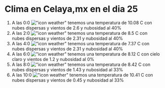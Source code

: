 # Clima en Celaya,mx en el dia 25

1. A las 0:0 !["icon weather"](http://openweathermap.org/img/w/03n.png) tenemos una temperatura de 10.08 C con nubes dispersas y  vientos de 2.6 y nubosidad al 40%
1. A las 2:0 !["icon weather"](http://openweathermap.org/img/w/03n.png) tenemos una temperatura de 8.5 C con nubes dispersas y  vientos de 2.31 y nubosidad al 40%
1. A las 4:0 !["icon weather"](http://openweathermap.org/img/w/03n.png) tenemos una temperatura de 7.37 C con nubes dispersas y  vientos de 2.31 y nubosidad al 40%
1. A las 6:0 !["icon weather"](http://openweathermap.org/img/w/01n.png) tenemos una temperatura de 8.12 C con cielo claro y  vientos de 1.2 y nubosidad al 0%
1. A las 8:0 !["icon weather"](http://openweathermap.org/img/w/03d.png) tenemos una temperatura de 8.42 C con nubes dispersas y  vientos de 1.43 y nubosidad al 33%
1. A las 10:0 !["icon weather"](http://openweathermap.org/img/w/03d.png) tenemos una temperatura de 10.41 C con nubes dispersas y  vientos de 0.45 y nubosidad al 33%
